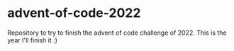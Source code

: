 # advent-of-code-2022
Repository to try to finish the advent of code challenge of 2022. This is the year I'll finish it :)

